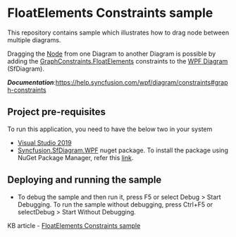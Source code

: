 # FloatElements Constraints sample
This repository contains sample which illustrates how to drag node between multiple diagrams.

Dragging the [Node](https://help.syncfusion.com/cr/wpf/Syncfusion.SfDiagram.WPF~Syncfusion.UI.Xaml.Diagram.NodeViewModel.html) from one Diagram to another Diagram is possible by adding the [GraphConstraints.FloatElements](https://help.syncfusion.com/cr/wpf/Syncfusion.SfDiagram.WPF~Syncfusion.UI.Xaml.Diagram.GraphConstraints.html) constraints to the [WPF Diagram](https://www.syncfusion.com/wpf-controls/diagram) (SfDiagram). 

__*Documentation*__:https://help.syncfusion.com/wpf/diagram/constraints#graph-constraints

## Project pre-requisites
To run this application, you need to have the below two in your system

* [Visual Studio 2019](https://www.visualstudio.com/wpf-vs)
* [Syncfusion.SfDiagram.WPF](https://www.nuget.org/packages/Syncfusion.SfDiagram.WPF/) nuget package. To install the package using NuGet Package Manager, refer this [link](https://docs.microsoft.com/en-us/nuget/quickstart/install-and-use-a-package-in-visual-studio#nuget-package-manager).

## Deploying and running the sample
* To debug the sample and then run it, press F5 or select Debug > Start Debugging. To run the sample without debugging, press Ctrl+F5 or selectDebug > Start Without Debugging.

KB article - [FloatElements Constraints sample](https://www.syncfusion.com/kb/6981/how-to-enable-drag-the-node-from-one-diagram-to-another-wpf-diagram-sfdiagram)
